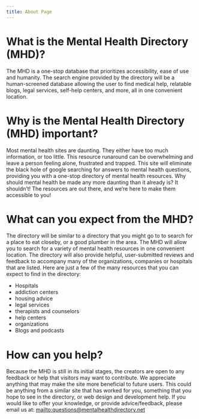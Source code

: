 ```yaml
---
title: About Page
---
```

# What is the Mental Health Directory (MHD)? 

The MHD is a one-stop database that prioritizes accessibility, ease of use and humanity. The search engine provided by the directory will be a human-screened database allowing the user to find medical help, relatable blogs, legal services, self-help centers, and more, all in one convenient location.  

# Why is the Mental Health Directory (MHD) important?

Most mental health sites are daunting. They either have too much information, or too little. This resource runaround can be overwhelming and leave a person feeling alone, frustrated and trapped. This site will eliminate the black hole of google searching for answers to mental health questions, providing you with a one-stop directory of mental health resources. Why should mental health be made any more daunting than it already is? It shouldn’t! The resources are out there, and we’re here to make them accessible to you! 

# What can you expect from the MHD? 

The directory will be similar to a directory that you might go to to search for a place to eat closeby, or a good plumber in the area. The MHD will allow you to search for a variety of mental health resources in one convenient location. The directory will also provide helpful, user-submitted reviews and feedback to accompany many of the organizations, companies or hospitals that are listed. Here are just a few of the many resources that you can expect to find in the directory: 

* Hospitals
* addiction centers
* housing advice
* legal services
* therapists and counselors
* help centers
* organizations 
* Blogs and podcasts

# How can you help?

Because the MHD is still in its initial stages, the creators are open to any feedback or help that visitors may want to contribute. We appreciate anything that may make the site more beneficial to future users. This could be anything from a similar site that has worked for you, something that you hope to see in the directory, or web design and development help. If you would like to offer your knowledge, or provide advice/feedback, please email us at: <mailto:questions@mentalhealthdirectory.net>
